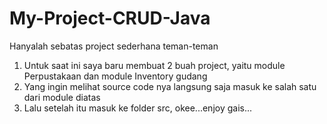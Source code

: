 # My-Project-CRUD-Java
Hanyalah sebatas project sederhana teman-teman

1. Untuk saat ini saya baru membuat 2 buah project, yaitu module Perpustakaan dan module Inventory gudang
2. Yang ingin melihat source code nya langsung saja masuk ke salah satu dari module diatas
3. Lalu setelah itu masuk ke folder src, okee...enjoy gais...
